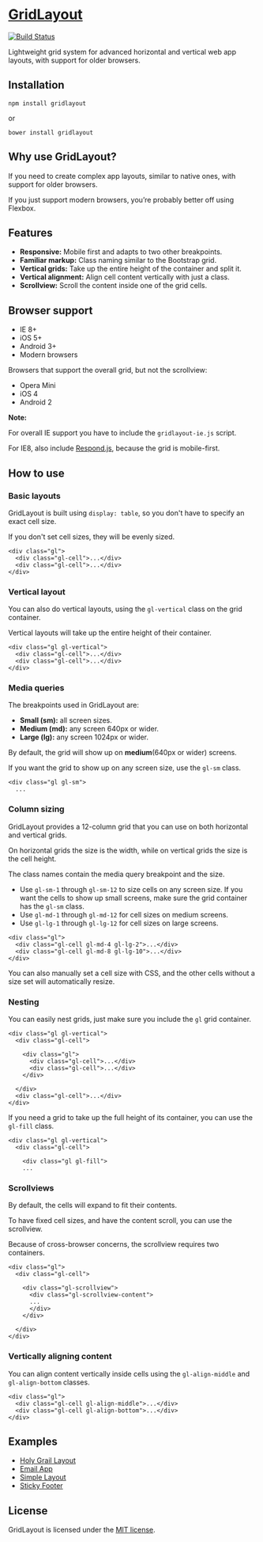[GridLayout](https://ghinda.net/gridlayout/)
============================================

[![Build Status](https://api.travis-ci.org/ghinda/gridlayout.svg)](https://travis-ci.org/ghinda/gridlayout)

Lightweight grid system for advanced horizontal and vertical web app layouts, with support for older browsers.

Installation
------------

```
npm install gridlayout
```

or

```
bower install gridlayout
```

Why use GridLayout?
-------------------

If you need to create complex app layouts, similar to native ones, with support for older browsers.

If you just support modern browsers, you’re probably better off using Flexbox.

Features
--------

* **Responsive:** Mobile first and adapts to two other breakpoints.
* **Familiar markup:** Class naming similar to the Bootstrap grid.
* **Vertical grids:** Take up the entire height of the container and split it.
* **Vertical alignment:** Align cell content vertically with just a class.
* **Scrollview:** Scroll the content inside one of the grid cells.

Browser support
---------------

* IE 8+
* iOS 5+
* Android 3+
* Modern browsers

Browsers that support the overall grid, but not the scrollview:

* Opera Mini
* iOS 4
* Android 2

**Note:**

For overall IE support you have to include the `gridlayout-ie.js` script.

For IE8, also include [Respond.js](https://github.com/scottjehl/Respond), because the grid is mobile-first.

How to use
----------

### Basic layouts

GridLayout is built using `display: table`, so you don't have to specify an exact cell size.

If you don't set cell sizes, they will be evenly sized.

```
<div class="gl">
  <div class="gl-cell">...</div>
  <div class="gl-cell">...</div>
</div>
```

### Vertical layout

You can also do vertical layouts, using the `gl-vertical` class on the grid container.

Vertical layouts will take up the entire height of their container.

```
<div class="gl gl-vertical">
  <div class="gl-cell">...</div>
  <div class="gl-cell">...</div>
</div>
```

### Media queries

The breakpoints used in GridLayout are:

* **Small (sm):** all screen sizes.
* **Medium (md):** any screen 640px or wider.
* **Large (lg):** any screen 1024px or wider.

By default, the grid will show up on **medium**(640px or wider) screens.

If you want the grid to show up on any screen size, use the `gl-sm` class.

```
<div class="gl gl-sm">
  ...
```

### Column sizing

GridLayout provides a 12-column grid that you can use on both horizontal and vertical grids.

On horizontal grids the size is the width, while on vertical grids the size is the cell height.

The class names contain the media query breakpoint and the size.

* Use `gl-sm-1` through `gl-sm-12` to size cells on any screen size. If you want the cells to show up small screens, make sure the grid container has the `gl-sm` class.
* Use `gl-md-1` through `gl-md-12` for cell sizes on medium screens.
* Use `gl-lg-1` through `gl-lg-12` for cell sizes on large screens.

```
<div class="gl">
  <div class="gl-cell gl-md-4 gl-lg-2">...</div>
  <div class="gl-cell gl-md-8 gl-lg-10">...</div>
</div>
```

You can also manually set a cell size with CSS, and the other cells without a size set will automatically resize.

### Nesting

You can easily nest grids, just make sure you include the `gl` grid container.

```
<div class="gl gl-vertical">
  <div class="gl-cell">

    <div class="gl">
      <div class="gl-cell">...</div>
      <div class="gl-cell">...</div>
    </div>

  </div>
  <div class="gl-cell">...</div>
</div>  
```

If you need a grid to take up the full height of its container, you can use the `gl-fill` class.

```
<div class="gl gl-vertical">
  <div class="gl-cell">

    <div class="gl gl-fill">
    ...
```

### Scrollviews

By default, the cells will expand to fit their contents.

To have fixed cell sizes, and have the content scroll, you can use the scrollview.

Because of cross-browser concerns, the scrollview requires two containers.

```
<div class="gl">
  <div class="gl-cell">

    <div class="gl-scrollview">
      <div class="gl-scrollview-content">
      ...
      </div>
    </div>

  </div>
</div>
```

### Vertically aligning content

You can align content vertically inside cells using the `gl-align-middle` and `gl-align-bottom` classes.

```
<div class="gl">
  <div class="gl-cell gl-align-middle">...</div>
  <div class="gl-cell gl-align-bottom">...</div>
</div>
```

Examples
--------

* [Holy Grail Layout]()
* [Email App]()
* [Simple Layout]()
* [Sticky Footer]()

License
-------

GridLayout is licensed under the [MIT license](LICENSE).

